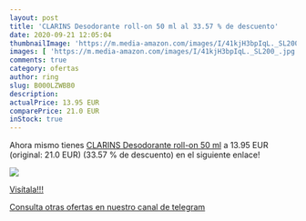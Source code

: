 ```yaml
---
layout: post
title: 'CLARINS Desodorante roll-on 50 ml al 33.57 % de descuento'
date: 2020-09-21 12:05:04
thumbnailImage: 'https://m.media-amazon.com/images/I/41kjH3bpIqL._SL200_.jpg'
images: [ 'https://m.media-amazon.com/images/I/41kjH3bpIqL._SL200_.jpg' ]
comments: true
category: ofertas
author: ring
slug: B000LZWBB0
description:
actualPrice: 13.95 EUR
comparePrice: 21.0 EUR
inStock: true
---
```


Ahora mismo tienes [CLARINS Desodorante roll-on 50 ml](https://www.amazon.com/dp/B000LZWBB0/?tag=redken08-20) a 13.95 EUR (original: 21.0 EUR) (33.57 %  de descuento) en el siguiente enlace!

[![](https://m.media-amazon.com/images/I/41kjH3bpIqL._SL200_.jpg)](https://www.amazon.com/dp/B000LZWBB0/?tag=redken08-20)

[Visítala!!!](https://www.amazon.com/dp/B000LZWBB0/?tag=redken08-20)

[Consulta otras ofertas en nuestro canal de telegram](https://t.me/s/ofertas25)
